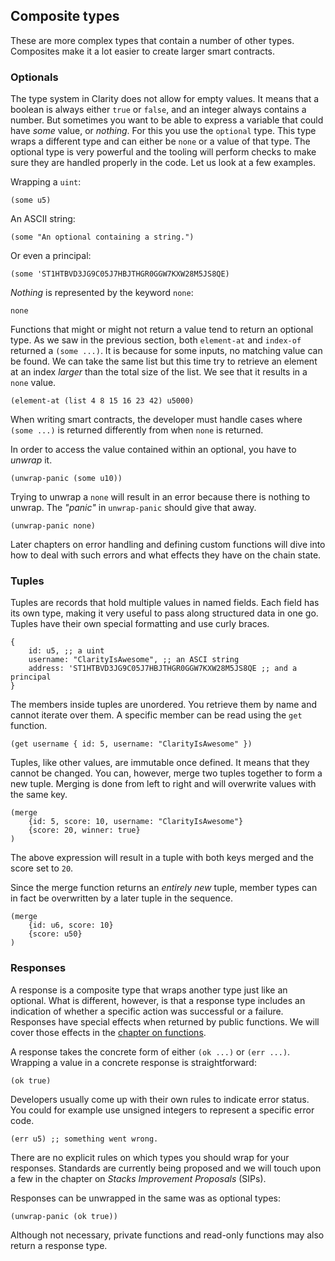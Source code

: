 ## Composite types

These are more complex types that contain a number of other types. Composites
make it a lot easier to create larger smart contracts.

### Optionals

The type system in Clarity does not allow for empty values. It means that a
boolean is always either `true` or `false`, and an integer always contains a
number. But sometimes you want to be able to express a variable that could have
_some_ value, or _nothing_. For this you use the `optional` type. This type
wraps a different type and can either be `none` or a value of that type. The
optional type is very powerful and the tooling will perform checks to make sure
they are handled properly in the code. Let us look at a few examples.

Wrapping a `uint`:

```Clarity
(some u5)
```

An ASCII string:

```Clarity
(some "An optional containing a string.")
```

Or even a principal:

```Clarity
(some 'ST1HTBVD3JG9C05J7HBJTHGR0GGW7KXW28M5JS8QE)
```

_Nothing_ is represented by the keyword `none`:

```Clarity
none
```

Functions that might or might not return a value tend to return an optional
type. As we saw in the previous section, both `element-at` and `index-of`
returned a `(some ...)`. It is because for some inputs, no matching value can be
found. We can take the same list but this time try to retrieve an element at an
index _larger_ than the total size of the list. We see that it results in a
`none` value.

```Clarity
(element-at (list 4 8 15 16 23 42) u5000)
```

When writing smart contracts, the developer must handle cases where `(some ...)`
is returned differently from when `none` is returned.

In order to access the value contained within an optional, you have to _unwrap_
it.

```Clarity
(unwrap-panic (some u10))
```

Trying to unwrap a `none` will result in an error because there is nothing to
unwrap. The _"panic"_ in `unwrap-panic` should give that away.

```Clarity
(unwrap-panic none)
```

Later chapters on error handling and defining custom functions will dive into
how to deal with such errors and what effects they have on the chain state.

### Tuples

Tuples are records that hold multiple values in named fields. Each field has its
own type, making it very useful to pass along structured data in one go. Tuples
have their own special formatting and use curly braces.

```Clarity
{
	id: u5, ;; a uint
	username: "ClarityIsAwesome", ;; an ASCI string
	address: 'ST1HTBVD3JG9C05J7HBJTHGR0GGW7KXW28M5JS8QE ;; and a principal
}
```

The members inside tuples are unordered. You retrieve them by name and cannot
iterate over them. A specific member can be read using the `get` function.

```Clarity
(get username { id: 5, username: "ClarityIsAwesome" })
```

Tuples, like other values, are immutable once defined. It means that they cannot
be changed. You can, however, merge two tuples together to form a new tuple.
Merging is done from left to right and will overwrite values with the same key.

```Clarity
(merge
	{id: 5, score: 10, username: "ClarityIsAwesome"}
	{score: 20, winner: true}
)
```

The above expression will result in a tuple with both keys merged and the score
set to `20`.

Since the merge function returns an _entirely new_ tuple, member types can in
fact be overwritten by a later tuple in the sequence.

```Clarity
(merge
	{id: u6, score: 10}
	{score: u50}
)
```

### Responses

A response is a composite type that wraps another type just like an optional.
What is different, however, is that a response type includes an indication of
whether a specific action was successful or a failure. Responses have special
effects when returned by public functions. We will cover those effects in the
[chapter on functions](ch04-01-public-functions.md).

A response takes the concrete form of either `(ok ...)` or `(err ...)`. Wrapping
a value in a concrete response is straightforward:

```Clarity
(ok true)
```

Developers usually come up with their own rules to indicate error status. You
could for example use unsigned integers to represent a specific error code.

```Clarity
(err u5) ;; something went wrong.
```

There are no explicit rules on which types you should wrap for your responses.
Standards are currently being proposed and we will touch upon a few in the
chapter on _Stacks Improvement Proposals_ (SIPs).

Responses can be unwrapped in the same was as optional types:

```Clarity
(unwrap-panic (ok true))
```

Although not necessary, private functions and read-only functions may also
return a response type.
